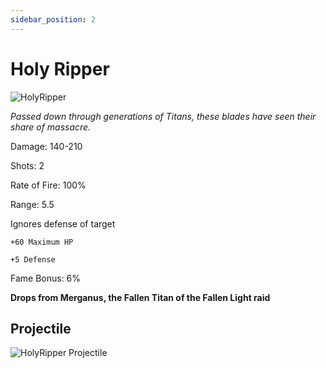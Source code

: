 ```yaml
---
sidebar_position: 2
---
```


# Holy Ripper

![HolyRipper](https://vwiki.valorserver.com/api/item/picture/holy%20ripper)

<i>Passed down through generations of Titans, these blades have seen their share of massacre.</i>



Damage: 140-210

Shots: 2

Rate of Fire: 100% 

Range: 5.5

Ignores defense of target

    +60 Maximum HP
    
    +5 Defense

Fame Bonus: 6%

**Drops from Merganus, the Fallen Titan of the Fallen Light raid**

## Projectile

![HolyRipper Projectile](https://cdn.discordapp.com/attachments/953134990428868629/969068914107645982/holyripper.gif)
